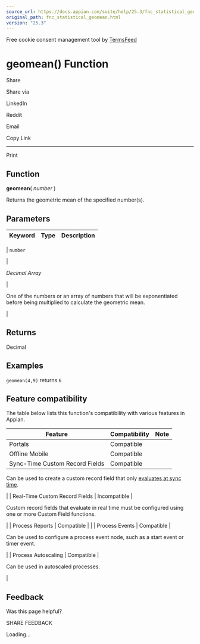 ```yaml
---
source_url: https://docs.appian.com/suite/help/25.3/fnc_statistical_geomean.html
original_path: fnc_statistical_geomean.html
version: "25.3"
---
```


Free cookie consent management tool by [TermsFeed](https://www.termsfeed.com/)

# geomean() Function

Share

Share via

LinkedIn

Reddit

Email

Copy Link

* * *

Print

## Function

**geomean**( _number_ )

Returns the geometric mean of the specified number(s).

## Parameters

| Keyword | Type | Description |
| --- | --- | --- |
|
`number`

 |

_Decimal Array_

 |

One of the numbers or an array of numbers that will be exponentiated before being multiplied to calculate the geometric mean.

 |

## Returns

Decimal

## Examples

`geomean(4,9)` returns `6`

## Feature compatibility

The table below lists this function's compatibility with various features in Appian.

| Feature | Compatibility | Note |
| --- | --- | --- |
| Portals | Compatible |  |
| Offline Mobile | Compatible |  |
| Sync-Time Custom Record Fields | Compatible |
Can be used to create a custom record field that only [evaluates at sync time](custom-record-fields.html#prodlink-sync-time-evaluations).

 |
| Real-Time Custom Record Fields | Incompatible |

Custom record fields that evaluate in real time must be configured using one or more Custom Field functions.

 |
| Process Reports | Compatible |  |
| Process Events | Compatible |

Can be used to configure a process event node, such as a start event or timer event.

 |
| Process Autoscaling | Compatible |

Can be used in autoscaled processes.

 |

## Feedback

Was this page helpful?

SHARE FEEDBACK

Loading...